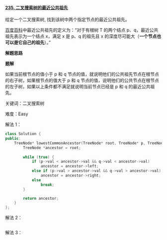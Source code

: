 #### [235. 二叉搜索树的最近公共祖先](https://leetcode.cn/problems/lowest-common-ancestor-of-a-binary-search-tree/)

给定一个二叉搜索树, 找到该树中两个指定节点的最近公共祖先。

[百度百科](https://baike.baidu.com/item/最近公共祖先/8918834?fr=aladdin)中最近公共祖先的定义为：“对于有根树 T 的两个结点 p、q，最近公共祖先表示为一个结点 x，满足 x 是 p、q 的祖先且 x 的深度尽可能大（**一个节点也可以是它自己的祖先**）。”

**解题思路**

**题解**

如果当前根节点的值小于 p 和 q 节点的值，就说明他们的公共祖先节点在根节点的右子树，如果根节点的值大于 p 和 q 节点的值，说明他们的公共节点在根节点的左子树，如果以上条件都不满足就说明当前节点已经是 p 和 q 的最近公共祖先。

关键词：二叉搜索树

难度：Easy

解法 1：

```c++
class Solution {
public:
    TreeNode* lowestCommonAncestor(TreeNode* root, TreeNode* p, TreeNode* q) {
        TreeNode *ancestor = root;
      
        while (true) {
            if (p->val < ancestor->val && q->val < ancestor->val)
                ancestor = ancestor->left;
            else if (p->val > ancestor->val && q->val > ancestor->val)
                ancestor = ancestor->right;
            else
                break;
        }

        return ancestor;
    }
};
```

解法 2：

```c++

```

解法 3：

```c++

```

